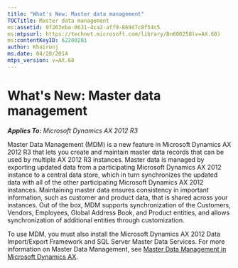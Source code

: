```yaml
---
title: "What's New: Master data management"
TOCTitle: Master data management
ms:assetid: 0f263eba-0631-4ca2-aff9-869d7c8f54c5
ms:mtpsurl: https://technet.microsoft.com/library/Dn600258(v=AX.60)
ms:contentKeyID: 62200281
author: Khairunj
ms.date: 04/28/2014
mtps_version: v=AX.60
---
```


# What's New: Master data management 


_**Applies To:** Microsoft Dynamics AX 2012 R3_

Master Data Management (MDM) is a new feature in Microsoft Dynamics AX 2012 R3 that lets you create and maintain master data records that can be used by multiple AX 2012 R3 instances. Master data is managed by exporting updated data from a participating Microsoft Dynamics AX 2012 instance to a central data store, which in turn synchronizes the updated data with all of the other participating Microsoft Dynamics AX 2012 instances. Maintaining master data ensures consistency in important information, such as customer and product data, that is shared across your instances. Out of the box, MDM supports synchronization of the Customers, Vendors, Employees, Global Address Book, and Product entities, and allows synchronization of additional entities through customization.

To use MDM, you must also install the Microsoft Dynamics AX 2012 Data Import/Export Framework and SQL Server Master Data Services. For more information on Master Data Management, see [Master Data Management in Microsoft Dynamics AX](master-data-management-in-microsoft-dynamics-ax.md).

  


